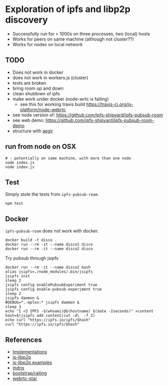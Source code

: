 # Exploration of ipfs and libp2p discovery

- Successfully run for > 1000s on three processes, two (local) hosts
- Works for peers on same machine (although not cluster??)
- Works for nodes on local network

## TODO
- Does not work in docker
- does not work in workers.js (cluster)
- tests are broken
- bring room up and down
- clean shutdown of ipfs
- make work under docker (node-wrtc is failing)
  - see this for working travis build https://travis-ci.org/js-platform/node-webrtc
- see node version of: https://github.com/ipfs-shipyard/ipfs-pubsub-room
- see web demo: https://github.com/ipfs-shipyard/ipfs-pubsub-room-demo
- structure with [aegir](https://github.com/ipfs/aegir)

## run from node on OSX
```
# - potentially on same machine, with more than one node
node index.js 
node index.js 
```

## Test
Simply stole the tests from `ipfs-pubsub-room`.
```
npm test
```

## Docker
`ipfs-pubsub-room` does not work with docker.
```
docker build -t disco .
docker run --rm -it --name disco1 disco
docker run --rm -it --name disco2 disco
```

Try pubsub through jsipfs
```
docker run --rm -it --name disco2 bash
alias jsipfs=./node_modules/.bin/jsipfs
jsipfs init
sleep 2
jsipfs config enablePubsubExperiment true
jsipfs config enable-pubsub-experiment true
sleep 2
jsipfs daemon &
#DEBUG=*,-mplex:* jsipfs daemon &
sleep 3
echo "I <3 IPFS -$(whoami)@$(hostname) $(date -Iseconds)" >content
hash=$(jsipfs add content|cut -d\  -f 2)
echo curl "https://ipfs.io/ipfs/$hash"
curl "https://ipfs.io/ipfs/$hash"
```

## References
- [Implementations](https://libp2p.io/implementations/)
- [js-libp2p](https://github.com/libp2p/js-libp2p)
- [js-libp2p examples](https://github.com/libp2p/js-libp2p/tree/master/examples)
- [mdns](https://github.com/libp2p/js-libp2p-mdns)
- [bootstrap/railing](https://github.com/libp2p/js-libp2p-railing)
- [webrtc-star](https://github.com/libp2p/js-libp2p-webrtc-star)